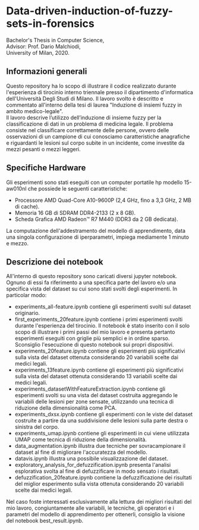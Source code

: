 # Data-driven-induction-of-fuzzy-sets-in-forensics
Bachelor's Thesis in Computer Science,  
Advisor: Prof. Dario Malchiodi,  
University of Milan, 2020.
## Informazioni generali
Questo repository ha lo scopo di illustrare il codice realizzato durante l'esperienza di tirocinio interno triennale presso il dipartimento d'informatica dell'Università Degli Studi di Milano. Il lavoro svolto è descritto e commentato all'interno della tesi di laurea "Induzione di insiemi fuzzy in ambito medico-legale".  
Il lavoro descrive l’utilizzo dell’induzione di insieme fuzzy per la classificazione di dati in un problema di medicina legale. Il problema consiste nel classificare correttamente delle persone, ovvero delle osservazioni di un campione di cui conosciamo caratteristiche anagrafiche e riguardanti le lesioni sul corpo subite in un incidente, come investite da mezzi pesanti o mezzi leggeri.
## Specifiche Hardware
Gli esperimenti sono stati eseguiti con un computer portatile hp modello 15-aw010nl che possiede le seguenti caratteristiche:
- Processore AMD Quad-Core A10-9600P (2,4 GHz, fino a 3,3 GHz, 2 MB di cache).
- Memoria 16 GB di SDRAM DDR4-2133 (2 x 8 GB).
- Scheda Grafica AMD Radeon™ R7 M440 (DDR3 da 2 GB dedicata).  

La computazione dell'addestramento del modello di apprendimento, data una singola configurazione di iperparametri, impiega mediamente 1 minuto e mezzo.
## Descrizione dei notebook
All'interno di questo repository sono caricati diversi jupyter notebook. Ognuno di essi fa riferimento a una specifica parte del lavoro e/o una specifica vista del dataset su cui sono stati svolti degli esperimenti. In particolar modo:
- experiments\_all-feature.ipynb contiene gli esperimenti svolti sul dataset originario.
- first\_experiments\_20feature.ipynb contiene i primi esperimenti svolti durante l'esperienza del tirocinio. Il notebook è stato inserito con il solo scopo di illustrare i primi passi del mio lavoro e presenta pertanto esperimenti eseguiti con griglie più semplici e in ordine sparso. Sconsiglio l'esecuzione di questo notebook sui propri dispositivi.
- experiments\_20feature.ipynb contiene gli esperimenti più significativi sulla vista del dataset ottenuta considerando 20 variabili scelte dai medici legali.
- experiments\_13feature.ipynb contiene gli esperimenti più significativi sulla vista del dataset ottenuta considerando 13 variabili scelte dai medici legali.
- experiments\_datasetWithFeatureExtraction.ipynb contiene gli esperimenti svolti su una vista del dataset costruita aggregando le variabili delle lesioni per zone sensate, utilizzando una tecnica di riduzione della dimensionalità come PCA.
- experiments\_dxsx.ipynb contiene gli esperimenti con le viste del dataset costruite a partire da una suddivisione delle lesioni sulla parte destra o sinistra del corpo.
- experiments\_umap.ipynb contiene gli esperimenti in cui viene utilizzata UMAP come tecnica di riduzione della dimensionalità.
- data\_augmentation.ipynb illustra due tecniche per sovracampionare il dataset al fine di migliorare l'accuratezza del modello.
- datavis.ipynb illustra una possibile visualizzazione del dataset.
- exploratory\_analysis\_for\_defuzzification.ipynb presenta l'analisi esplorativa svolta al fine di defuzzificare in modo sensato i risultati.
- defuzzification\_20feature.ipynb contiene la defuzzificazione dei risultati del miglior esperimento sulla vista ottenuta considerando 20 variabili scelte dai medici legali.  

Nel caso foste interessati esclusivamente alla lettura dei migliori risultati del mio lavoro, congiuntamente alle variabili, le tecniche, gli operatori e i parametri del modello di apprendimento per ottenerli, consiglio la visione del notebook best\_result.ipynb.
